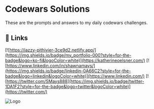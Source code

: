 
# Codewars Solutions

These are the prompts and answers to my daily codewars challenges.


## 🔗 Links
[![https://jazzy-pithivier-3ce9d2.netlify.app/](https://img.shields.io/badge/my_portfolio-000?style=for-the-badge&logo=ko-fi&logoColor=white)](https://katherineoelsner.com/)
[![https://www.linkedin.com/in/shawnamays/](https://img.shields.io/badge/linkedin-0A66C2?style=for-the-badge&logo=linkedin&logoColor=white)](https://www.linkedin.com/)
[![https://twitter.com/SMays888](https://img.shields.io/badge/twitter-1DA1F2?style=for-the-badge&logo=twitter&logoColor=white)](https://twitter.com/)


![Logo](https://i.ibb.co/qBwN0Xw/softwareengineerlogo.png)

